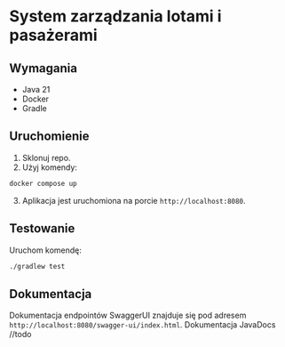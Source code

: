 # System zarządzania lotami i pasażerami

## Wymagania
- Java 21
- Docker
- Gradle

## Uruchomienie
1. Sklonuj repo.
2. Użyj komendy:
```bash
docker compose up 
```
3. Aplikacja jest uruchomiona na porcie `http://localhost:8080`.

## Testowanie
Uruchom komendę:
```bash
./gradlew test
```

## Dokumentacja
Dokumentacja endpointów SwaggerUI znajduje się pod adresem `http://localhost:8080/swagger-ui/index.html`. 
Dokumentacja JavaDocs //todo
